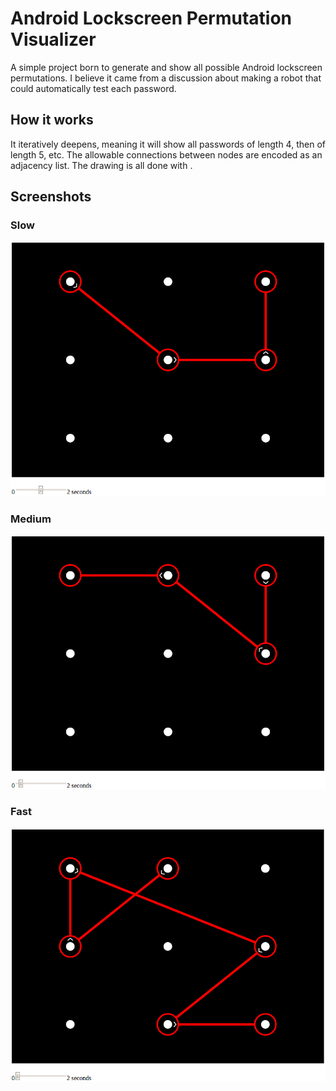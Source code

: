 Android Lockscreen Permutation Visualizer
=========================================

A simple project born to generate and show all possible Android lockscreen permutations. I believe it came from a discussion about making a robot that could automatically test each password.

How it works
------------

It iteratively deepens, meaning it will show all passwords of length 4, then of length 5, etc. The allowable connections between nodes are encoded as an adjacency list. The drawing is all done with <canvas>.

Screenshots
-----------

### Slow
![Slow speed permutations](/slow-run.gif)
### Medium
![Medium speed permutations](/medium-run.gif)
### Fast
![Fast speed permutations](/fast-run.gif)

